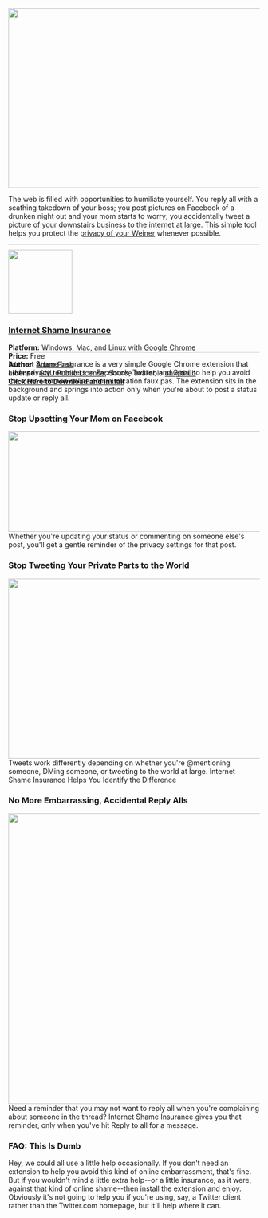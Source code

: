 <img src="http://cache.gawker.com/assets/images/lifehacker/2011/06/fb-shame-big2.jpg" width="640" height="360" />
<p>The web is filled with opportunities to humiliate yourself. You reply all with a scathing takedown of your boss; you post pictures on Facebook of a drunken night out and your mom starts to worry; you accidentally tweet a picture of your downstairs business to the internet at large.  This simple tool helps you protect the <a href="http://gawker.com/5809909/anthony-weiners-cock-shot-emerges">privacy of your Weiner</a> whenever possible.</p>

<div class="modfont" style="border-top:1px solid #CCC; border-bottom:1px solid #CCC; height:205px; padding-top:10px; margin-bottom: 10px; height:205px;"><img src="http://cache.gawker.com/assets/images/lifehacker/2011/06/shame-blocker-logo.png" width="128" height="128" />
<h3><a href="http://lifehacker.com/5810453/save-yourself-from-weiner+calibre-online-embarrassment-with-internet-shame-insurance">Internet Shame Insurance</a></h3>
<p><b>Platform:</b> Windows, Mac, and Linux with <a href="http://www.google.com/chrome">Google Chrome</a><br />
<b>Price:</b> Free<br />
<b>Author:</b> <a href="http://adampash.com/">Adam Pash</a><br />
<b>License:</b> <a href="http://www.gnu.org/copyleft/gpl.html"> GNU Public License</a>; Source available <a href="https://github.com/adampash/Internet-Shame-Insurance">on github</a><br />
<b><a href="http://adampash.com/code/extensions/Internet%20Shame%20Insurance.crx">Click Here to Download and Install</a></b></p>
<br /></div>

Internet Shame Insurance is a very simple Google Chrome extension that adds privacy reminders to Facebook, Twitter, and Gmail to help you avoid the most common online communication faux pas. The extension sits in the background and springs into action only when you're about to post a status update or reply all. 

<h3>Stop Upsetting Your Mom on Facebook</h3>
<img src="http://cache.gawker.com/assets/images/lifehacker/2011/06/fb-shame-1.jpg" height="201" width="620" /><br />
Whether you're updating your status or commenting on someone else's post, you'll get a gentle reminder of the privacy settings for that post.

<h3>Stop Tweeting Your Private Parts to the World</h3>
<img src="http://cache.gawker.com/assets/images/lifehacker/2011/06/shame-insurance.jpg" height="360" width="640" /><br />
Tweets work differently depending on whether you're @mentioning someone, DMing someone, or tweeting to the world at large. Internet Shame Insurance Helps You Identify the Difference

<h3>No More Embarrassing, Accidental Reply Alls</h3>
<img src="http://cache.gawker.com/assets/images/lifehacker/2011/06/gmail-shame.jpg" width="818" height="582" /><br />
Need a reminder that you may not want to reply all when you're complaining about someone in the thread? Internet Shame Insurance gives you that reminder, only when you've hit Reply to all for a message.<br clear="all" />

<h3>FAQ: This Is Dumb</h3>
Hey, we could all use a little help occasionally. If you don't need an extension to help you avoid this kind of online embarrassment, that's fine. But if you wouldn't mind a little extra help--or a little insurance, as it were, against that kind of online shame--then install the extension and enjoy. Obviously it's not going to help you if you're using, say, a Twitter client rather than the Twitter.com homepage, but it'll help where it can.